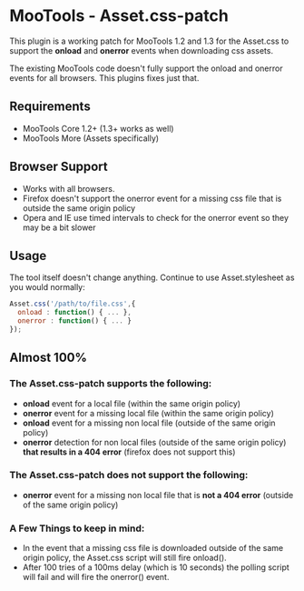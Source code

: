 # MooTools - Asset.css-patch

This plugin is a working patch for MooTools 1.2 and 1.3 for the Asset.css to support the **onload** and **onerror** events when downloading css assets.

The existing MooTools code doesn't fully support the onload and onerror events for all browsers. This plugins fixes just that.

## Requirements

- MooTools Core 1.2+ (1.3+ works as well)
- MooTools More (Assets specifically)

## Browser Support

- Works with all browsers.
- Firefox doesn't support the onerror event for a missing css file that is outside the same origin policy
- Opera and IE use timed intervals to check for the onerror event so they may be a bit slower

## Usage

The tool itself doesn't change anything. Continue to use Asset.stylesheet as you would normally:

```javascript
Asset.css('/path/to/file.css',{
  onload : function() { ... },
  onerror : function() { ... }
});
```

## Almost 100%

### The Asset.css-patch supports the following:

- **onload** event for a local file (within the same origin policy)
- **onerror** event for a missing local file (within the same origin policy)
- **onload** event for a missing non local file (outside of the same origin policy)
- **onerror** detection for non local files (outside of the same origin policy) **that results in a 404 error** (firefox does not support this)

### The Asset.css-patch **does not support** the following:

- **onerror** event for a missing non local file that is **not a 404 error** (outside of the same origin policy)


### A Few Things to keep in mind:

- In the event that a missing css file is downloaded outside of the same origin policy, the Asset.css script will still fire onload().
- After 100 tries of a 100ms delay (which is 10 seconds) the polling script will fail and will fire the onerror() event.
